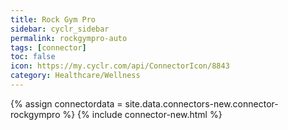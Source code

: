 ```yaml
---
title: Rock Gym Pro
sidebar: cyclr_sidebar
permalink: rockgympro-auto
tags: [connector]
toc: false
icon: https://my.cyclr.com/api/ConnectorIcon/8843
category: Healthcare/Wellness
---
```

{% assign connectordata = site.data.connectors-new.connector-rockgympro %}
{% include connector-new.html %}	